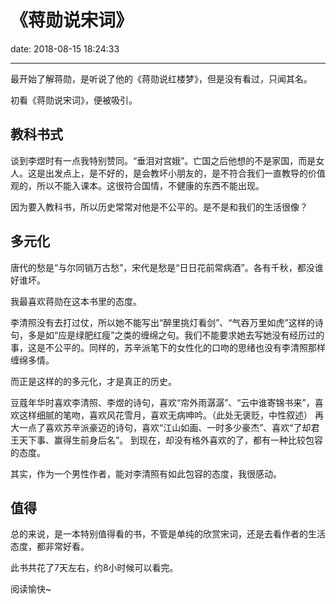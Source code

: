 # 《蒋勋说宋词》
date: 2018-08-15 18:24:33

---

最开始了解蒋勋，是听说了他的《蒋勋说红楼梦》，但是没有看过，只闻其名。

初看《蒋勋说宋词》，便被吸引。


## 教科书式

谈到李煜时有一点我特别赞同。“垂泪对宫娥”。亡国之后他想的不是家国，而是女人。这是出发点上，是不好的，是会教坏小朋友的，是不符合我们一直教导的价值观的，所以不能入课本。这很符合国情，不健康的东西不能出现。

因为要入教科书，所以历史常常对他是不公平的。是不是和我们的生活很像？


## 多元化

唐代的愁是“与尔同销万古愁”，宋代是愁是“日日花前常病酒”。各有千秋，都没谁好谁坏。

我最喜欢蒋勋在这本书里的态度。

李清照没有去打过仗，所以她不能写出“醉里挑灯看剑”、“气吞万里如虎”这样的诗句，多是如“应是绿肥红瘦”之类的缠绵之句。我们不能要求她去写她没有经历过的事，这是不公平的。同样的，苏辛派笔下的女性化的口吻的思绪也没有李清照那样缠绵多情。

而正是这样的的多元化，才是真正的历史。

豆蔻年华时喜欢李清照、李煜的诗句，喜欢“帘外雨潺潺”、“云中谁寄锦书来”，喜欢这样细腻的笔吻，喜欢风花雪月，喜欢无病呻吟。（此处无褒贬，中性叙述）
再大一点了喜欢苏辛派豪迈的诗句，喜欢“江山如画、一时多少豪杰”、喜欢“了却君王天下事、赢得生前身后名”。
到现在，却没有格外喜欢的了，都有一种比较包容的态度。

其实，作为一个男性作者，能对李清照有如此包容的态度，我很感动。


## 值得

总的来说，是一本特别值得看的书，不管是单纯的欣赏宋词，还是去看作者的生活态度，都非常好看。

此书共花了7天左右，约8小时候可以看完。

阅读愉快~